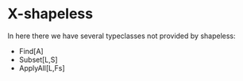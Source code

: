 # X-shapeless

In here there we have several typeclasses not provided by shapeless:

- Find[A]
- Subset[L,S]
- ApplyAll[L,Fs]
